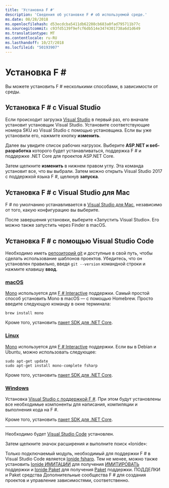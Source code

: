 ```yaml
---
title: 'Установка F #'
description: 'Сведения об установке F # об используемой среде.'
ms.date: 08/28/2018
ms.openlocfilehash: d53ecdcba5411db62208cb683a0fad795711b77c
ms.sourcegitcommit: c93fd5139f9efcf6db514e3474301738a6d1d649
ms.translationtype: MT
ms.contentlocale: ru-RU
ms.lasthandoff: 10/27/2018
ms.locfileid: "50193907"
---
```

# <a name="install-f"></a>Установка F # #

Вы можете установить F # несколькими способами, в зависимости от среды.

## <a name="install-f-with-visual-studio"></a>Установка F # с Visual Studio

Если происходит загрузка [Visual Studio](https://visualstudio.microsoft.com/) в первый раз, его вначале установит установщик Visual Studio. Установите соответствующие номера SKU из Visual Studio с помощью установщика. Если вы уже установили его, нажмите кнопку **изменить**.

Далее вы увидите список рабочих нагрузок. Выберите **ASP.NET и веб-разработка** которого будет устанавливаться, поддержка F # и поддержке .NET Core для проектов ASP.NET Core.

Затем щелкните **изменить** в нижнем правом углу.  Эта команда установит все, что вы выбрали. Затем можно открыть Visual Studio 2017 с поддержкой языка F #, щелкнув **запуска**.

## <a name="install-f-with-visual-studio-for-mac"></a>Установка F # с Visual Studio для Mac

F # по умолчанию устанавливается в [Visual Studio для Mac](https://visualstudio.microsoft.com/vs/mac/), независимо от того, какую конфигурацию вы выберите.

После завершения установки, выберите «Запустить Visual Studio». Его можно также запустить через Finder в macOS.

## <a name="install-f-with-visual-studio-code"></a>Установка F # с помощью Visual Studio Code

Необходимо иметь [репозиторий git](https://git-scm.com/download) и доступные в свой путь, чтобы сделать использование шаблонов проектов. Убедитесь, что он установлен правильно, введя `git --version` командной строки и нажмите клавишу **ввод**.

### <a name="macostabmacos"></a>[macOS](#tab/macos)

[Mono](https://www.mono-project.com) используется для [F # Interactive](../tutorials/fsharp-interactive/index.md) поддержки. Самый простой способ установить Mono в macOS — с помощью Homebrew. Просто введите следующую команду в окне терминала:

```console
brew install mono
```

Кроме того, установить [пакет SDK для .NET Core](https://www.microsoft.com/net/download).

### <a name="linuxtablinux"></a>[Linux](#tab/linux)

[Mono](https://www.mono-project.com) используется для [F # Interactive](../tutorials/fsharp-interactive/index.md) поддержки. Если вы в Debian и Ubuntu, можно использовать следующее:

```console
sudo apt-get update
sudo apt-get install mono-complete fsharp
```

Кроме того, установить [пакет SDK для .NET Core](https://www.microsoft.com/net/download).

### <a name="windowstabwindows"></a>[Windows](#tab/windows)

Установка [Visual Studio с поддержкой F #](#install-f-with-visual-studio). При этом будут установлены все необходимые компоненты для написания, компиляции и выполнения кода на F #.

Кроме того, установить [пакет SDK для .NET Core](https://www.microsoft.com/net/download/).

---

Необходимо будет [Visual Studio Code](https://code.visualstudio.com) установлен.

Затем щелкните значок расширения и выполните поиск «Ionide»:

Только подключаемый модуль, необходимый для поддержки F # в Visual Studio Code является [Ionide fsharp](https://marketplace.visualstudio.com/items?itemName=Ionide.Ionide-fsharp). Тем не менее, можно также установить [Ionide ИМИТАЦИИ](https://marketplace.visualstudio.com/items?itemName=Ionide.Ionide-FAKE) для получения [ИМИТИРОВАТЬ](https://fsharp.github.io/FAKE/) поддержки и [Ionide Paket](https://marketplace.visualstudio.com/items?itemName=Ionide.Ionide-Paket) для получения [Paket](https://fsprojects.github.io/Paket/) поддержки. ПОДДЕЛКИ и Paket средства Дополнительные сообщества F # для создания проектов и управление зависимостями, соответственно.
